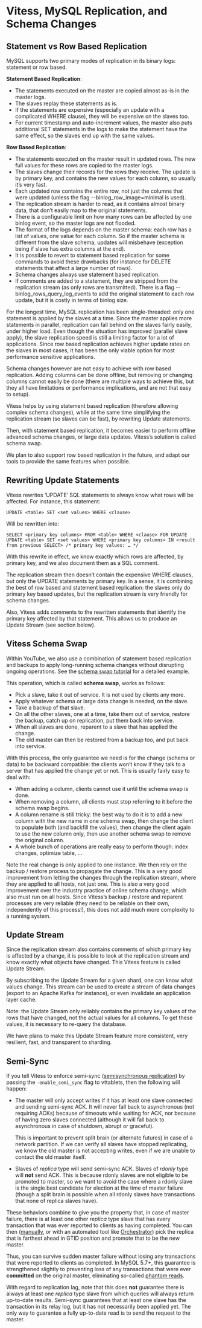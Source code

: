# Vitess, MySQL Replication, and Schema Changes

## Statement vs Row Based Replication

MySQL supports two primary modes of replication in its binary logs: statement or
row based.

**Statement Based Replication**:

* The statements executed on the master are copied almost as-is in the master
  logs.
* The slaves replay these statements as is.
* If the statements are expensive (especially an update with a complicated WHERE
  clause), they will be expensive on the slaves too.
* For current timestamp and auto-increment values, the master also puts
  additional SET statements in the logs to make the statement have the same
  effect, so the slaves end up with the same values.

**Row Based Replication**:

* The statements executed on the master result in updated rows. The new full
  values for these rows are copied to the master logs.
* The slaves change their records for the rows they receive. The update is by
  primary key, and contains the new values for each column, so usually it’s very
  fast.
* Each updated row contains the entire row, not just the columns that were
  updated (unless the flag --binlog\_row\_image=minimal is used).
* The replication stream is harder to read, as it contains almost binary data,
  that don’t easily map to the original statements.
* There is a configurable limit on how many rows can be affected by one
  binlog event, so the master logs are not flooded.
* The format of the logs depends on the master schema: each row has a list of
  values, one value for each column. So if the master schema is different from
  the slave schema, updates will misbehave (exception being if slave has extra
  columns at the end).
* It is possible to revert to statement based replication for some commands to
  avoid these drawbacks (for instance for DELETE statements that affect a large
  number of rows).
* Schema changes always use statement based replication.
* If comments are added to a statement, they are stripped from the
  replication stream (as only rows are transmitted). There is a flag
  --binlog\_rows\_query\_log\_events to add the original statement to each row
  update, but it is costly in terms of binlog size.

For the longest time, MySQL replication has been single-threaded: only one
statement is applied by the slaves at a time. Since the master applies more
statements in parallel, replication can fall behind on the slaves fairly easily,
under higher load. Even though the situation has improved (parallel slave
apply), the slave replication speed is still a limiting factor for a lot of
applications. Since row based replication achieves higher update rates on the
slaves in most cases, it has been the only viable option for most performance
sensitive applications.

Schema changes however are not easy to achieve with row based
replication. Adding columns can be done offline, but removing or changing
columns cannot easily be done (there are multiple ways to achieve this, but they
all have limitations or performance implications, and are not that easy to
setup).

Vitess helps by using statement based replication (therefore allowing complex
schema changes), while at the same time simplifying the replication stream (so
slaves can be fast), by rewriting Update statements.

Then, with statement based replication, it becomes easier to perform offline
advanced schema changes, or large data updates. Vitess’s solution is called
schema swap.

We plan to also support row based replication in the future, and adapt our tools
to provide the same features when possible.

## Rewriting Update Statements

Vitess rewrites ‘UPDATE’ SQL statements to always know what rows will be
affected. For instance, this statement:

```
UPDATE <table> SET <set values> WHERE <clause>
```

Will be rewritten into:

```
SELECT <primary key columns> FROM <table> WHERE <clause> FOR UPDATE
UPDATE <table> SET <set values> WHERE <primary key columns> IN <result from previous SELECT> /* primary key values: … */
```

With this rewrite in effect, we know exactly which rows are affected, by primary
key, and we also document them as a SQL comment.

The replication stream then doesn’t contain the expensive WHERE clauses, but
only the UPDATE statements by primary key. In a sense, it is combining the best
of row based and statement based replication: the slaves only do primary key
based updates, but the replication stream is very friendly for schema changes.

Also, Vitess adds comments to the rewritten statements that identify the primary
key affected by that statement. This allows us to produce an Update Stream (see
section below).

## Vitess Schema Swap

Within YouTube, we also use a combination of statement based replication and
backups to apply long-running schema changes without disrupting ongoing
operations. See the [schema swap tutorial](/user-guide/schema-swap.html)
for a detailed example.

This operation, which is called **schema swap**, works as follows:

* Pick a slave, take it out of service. It is not used by clients any more.
* Apply whatever schema or large data change is needed, on the slave.
* Take a backup of that slave.
* On all the other slaves, one at a time, take them out of service, restore the
  backup, catch up on replication, put them back into service.
* When all slaves are done, reparent to a slave that has applied the change.
* The old master can then be restored from a backup too, and put back into
  service.

With this process, the only guarantee we need is for the change (schema or data)
to be backward compatible: the clients won’t know if they talk to a server
that has applied the change yet or not. This is usually fairly easy to deal
with:

* When adding a column, clients cannot use it until the schema swap is done.
* When removing a column, all clients must stop referring to it before the
  schema swap begins.
* A column rename is still tricky: the best way to do it is to add a new column
  with the new name in one schema swap, then change the client to populate both
  (and backfill the values), then change the client again to use the new
  column only, then use another schema swap to remove the original column.
* A whole bunch of operations are really easy to perform though: index changes,
  optimize table, …

Note the real change is only applied to one instance. We then rely on the backup
/ restore process to propagate the change. This is a very good improvement from
letting the changes through the replication stream, where they are applied to
all hosts, not just one. This is also a very good improvement over the industry
practice of online schema change, which also must run on all hosts.
Since Vitess’s backup / restore and reparent processes
are very reliable (they need to be reliable on their own, independently of this
process!), this does not add much more complexity to a running system.

## Update Stream

Since the replication stream also contains comments of which primary key is
affected by a change, it is possible to look at the replication stream and know
exactly what objects have changed. This Vitess feature is called Update Stream.

By subscribing to the Update Stream for a given shard, one can know what values
change. This stream can be used to create a stream of data changes (export to an
Apache Kafka for instance), or even invalidate an application layer cache.

Note: the Update Stream only reliably contains the primary key values of the
rows that have changed, not the actual values for all columns. To get these
values, it is necessary to re-query the database.

We have plans to make this Update Stream feature more consistent, very
resilient, fast, and transparent to sharding.

## Semi-Sync

If you tell Vitess to enforce semi-sync
([semisynchronous replication](https://dev.mysql.com/doc/refman/5.7/en/replication-semisync.html))
by passing the `-enable_semi_sync` flag to vttablets,
then the following will happen:

*   The master will only accept writes if it has at least one slave connected
    and sending semi-sync ACK. It will never fall back to asynchronous
    (not requiring ACKs) because of timeouts while waiting for ACK, nor because
    of having zero slaves connected (although it will fall back to asynchronous
    in case of shutdown, abrupt or graceful).

    This is important to prevent split brain (or alternate futures) in case of a
    network partition. If we can verify all slaves have stopped replicating,
    we know the old master is not accepting writes, even if we are unable to
    contact the old master itself.

*   Slaves of *replica* type will send semi-sync ACK. Slaves of *rdonly* type will
    **not** send ACK. This is because rdonly slaves are not eligible to be
    promoted to master, so we want to avoid the case where a rdonly slave is the
    single best candidate for election at the time of master failure (though
    a split brain is possible when all rdonly slaves have transactions that
    none of replica slaves have).

These behaviors combine to give you the property that, in case of master
failure, there is at least one other *replica* type slave that has every
transaction that was ever reported to clients as having completed.
You can then ([manually](http://vitess.io/reference/vtctl.html#emergencyreparentshard),
or with an automated tool like [Orchestrator](https://github.com/outbrain/orchestrator))
pick the replica that is farthest ahead in GTID position and promote that to be
the new master.

Thus, you can survive sudden master failure without losing any transactions that
were reported to clients as completed. In MySQL 5.7+, this guarantee is
strengthened slightly to preventing loss of any transactions that were ever
**committed** on the original master, eliminating so-called
[phantom reads](http://bugs.mysql.com/bug.php?id=62174).

With regard to replication lag, note that this does **not** guarantee there is
always at least one *replica* type slave from which queries will always return
up-to-date results. Semi-sync guarantees that at least one slave has the
transaction in its relay log, but it has not necessarily been applied yet.
The only way to guarantee a fully up-to-date read is to send the request to the
master.
